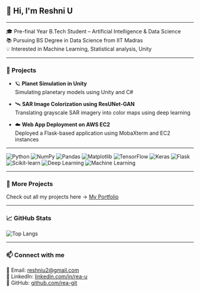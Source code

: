 ## 👋 Hi, I'm Reshni U
---

🎓 Pre-final Year B.Tech Student – Artificial Intelligence & Data Science  
📚 Pursuing BS Degree in Data Science from IIT Madras  
💡 Interested in Machine Learning, Statistical analysis, Unity

---

### 🚀 Projects

- 🪐 **Planet Simulation in Unity**  
  Simulating planetary models using Unity and C#

- 🛰️ **SAR Image Colorization using ResUNet-GAN**  
  Translating grayscale SAR imagery into color maps using deep learning

- ☁️ **Web App Deployment on AWS EC2**  
  Deployed a Flask-based application using MobaXterm and EC2 instances

---
![Python](https://img.shields.io/badge/-Python-3776AB?style=flat&logo=python&logoColor=white)
![NumPy](https://img.shields.io/badge/-NumPy-013243?style=flat&logo=numpy&logoColor=white)
![Pandas](https://img.shields.io/badge/-Pandas-150458?style=flat&logo=pandas&logoColor=white)
![Matplotlib](https://img.shields.io/badge/-Matplotlib-11557C?style=flat&logo=plotly&logoColor=white)
![TensorFlow](https://img.shields.io/badge/-TensorFlow-FF6F00?style=flat&logo=tensorflow&logoColor=white)
![Keras](https://img.shields.io/badge/-Keras-D00000?style=flat&logo=keras&logoColor=white)
![Flask](https://img.shields.io/badge/-Flask-000000?style=flat&logo=flask&logoColor=white)
![Scikit-learn](https://img.shields.io/badge/-Scikit--learn-F7931E?style=flat&logo=scikit-learn&logoColor=white)
![Deep Learning](https://img.shields.io/badge/-Deep%20Learning-8E44AD?style=flat)
![Machine Learning](https://img.shields.io/badge/-Machine%20Learning-0A66C2?style=flat)

---

### 📂 More Projects

Check out all my projects here → [My Portfolio](https://sites.google.com/view/reas-portfolio/my-projects)

---
### 📈 GitHub Stats

<!--![Reshni's GitHub stats](https://github-readme-stats.vercel.app/api?username=rea-git&show_icons=true&theme=gruvbox)-->
![Top Langs](https://github-readme-stats.vercel.app/api/top-langs/?username=rea-git&layout=compact&theme=gruvbox)

---
### 📫 Connect with me

📧 Email: reshniu2@gmail.com  
🔗 LinkedIn: [linkedin.com/in/rea-u](https://linkedin.com/in/rea-u)  
🐙 GitHub: [github.com/rea-git](https://github.com/rea-git)
